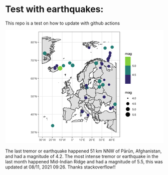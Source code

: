 <!-- README.md is generated from README.Rmd. Please edit that file -->

Test with earthquakes:
======================

This repo is a test on how to update with github actions

![](man/figures/README-unnamed-chunk-2-1.png)

The last tremor or earthquake happened 51 km NNW of Pārūn, Afghanistan,
and had a magnitude of 4.2. The most intense tremor or earthquake in the
last month happened Mid-Indian Ridge and had a magnitude of 5.5, this
was updated at 08/11, 2021 09:26. Thanks stackoverflow!!
